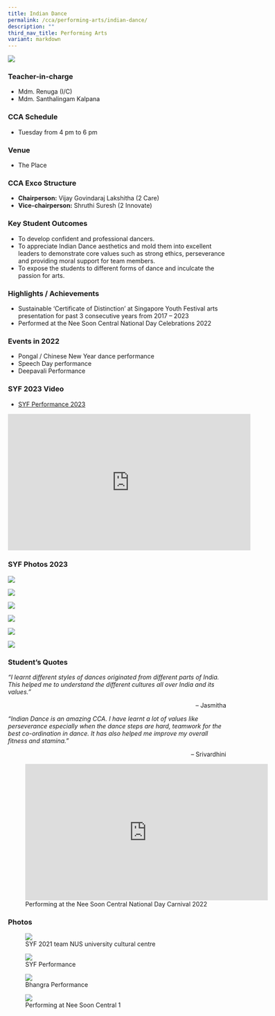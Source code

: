 ```yaml
---
title: Indian Dance
permalink: /cca/performing-arts/indian-dance/
description: ""
third_nav_title: Performing Arts
variant: markdown
---
```

![](/images/StudDevelopment/CCAs/PerformingArts/IndianDance/Indian_Dance_24.jpg)

### Teacher-in-charge	
* Mdm. Renuga (I/C)
* Mdm. Santhalingam Kalpana

### CCA Schedule
* Tuesday from 4 pm to 6 pm

### Venue
* The Place

### CCA Exco Structure

* **Chairperson:** Vijay Govindaraj Lakshitha (2 Care)
* **Vice-chairperson:** Shruthi Suresh (2 Innovate)

### Key Student Outcomes

* To develop confident and professional dancers.
* To appreciate Indian Dance aesthetics and mold them into excellent leaders to demonstrate core values such as strong ethics, perseverance and providing moral support for team members.
* To expose the students to different forms of dance and inculcate the passion for arts.

### Highlights / Achievements

* Sustainable ‘Certificate of Distinction’ at Singapore Youth Festival arts presentation for past 3 consecutive years from 2017 – 2023
* Performed at the Nee Soon Central National Day Celebrations 2022

### Events in 2022

* Pongal / Chinese New Year dance performance
* Speech Day performance
* Deepavali Performance

### SYF 2023 Video

* [SYF Performance 2023](https://youtu.be/qvN-rQqY4E0)

<iframe allowfullscreen="" allow="accelerometer; autoplay; clipboard-write; encrypted-media; gyroscope; picture-in-picture; web-share" frameborder="0" title="YouTube video player" src="https://www.youtube.com/embed/qvN-rQqY4E0" height="315" width="560"></iframe>

### SYF Photos 2023
![](/images/StudDevelopment/CCAs/PerformingArts/IndianDance/syf1-2023.png)

![](/images/StudDevelopment/CCAs/PerformingArts/IndianDance/syf2-2023.png)

![](/images/StudDevelopment/CCAs/PerformingArts/IndianDance/syf3-2023.png)

![](/images/StudDevelopment/CCAs/PerformingArts/IndianDance/syf4-2023.png)

![](/images/StudDevelopment/CCAs/PerformingArts/IndianDance/syf5-2023.png)

![](/images/StudDevelopment/CCAs/PerformingArts/IndianDance/syf6-2023.png)


### Student’s Quotes

*“I learnt different styles of dances originated from different parts of India. This helped me to understand the different cultures all over India and its values.”*

<div style="text-align:right">– Jasmitha</div>

*“Indian Dance is an amazing CCA. I have learnt a lot of values like perseverance especially when the dance steps are hard, teamwork for the best co-ordination in dance. It has also helped me improve my overall fitness and stamina.”*

<div style="text-align:right">– Srivardhini</div>

<figure><iframe width="560" height="315" src="https://www.youtube.com/embed/SISnDbEv5Qg" title="YouTube video player" frameborder="0" allow="accelerometer; autoplay; clipboard-write; encrypted-media; gyroscope; picture-in-picture; web-share" allowfullscreen=""></iframe><figcaption>Performing at the Nee Soon Central National Day Carnival 2022</figcaption></figure>



### Photos

<figure><img src="/images/StudDevelopment/CCAs/PerformingArts/IndianDance/IndianDance5.jpg"><figcaption>SYF 2021 team NUS university cultural centre</figcaption></figure>

<figure><img src="/images/StudDevelopment/CCAs/PerformingArts/IndianDance/IndianDance6.jpg"><figcaption>SYF Performance</figcaption></figure>

<figure><img src="/images/StudDevelopment/CCAs/PerformingArts/IndianDance/IndianDance7.jpg"><figcaption>Bhangra Performance</figcaption></figure>

<figure><img src="/images/StudDevelopment/CCAs/PerformingArts/IndianDance/IndianDance8.jpg"><figcaption>Performing at Nee Soon Central 1</figcaption></figure>